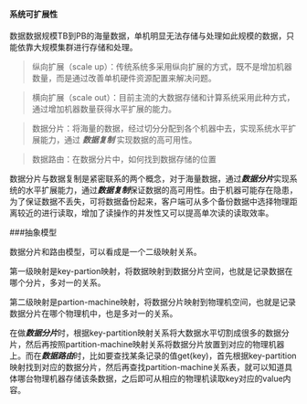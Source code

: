 #### 系统可扩展性

数据数据规模TB到PB的海量数据，单机明显无法存储与处理如此规模的数据，只能依靠大规模集群进行存储和处理。

> 纵向扩展（scale up）：传统系统多采用纵向扩展的方式，既不是增加机器数量，而是通过改善单机硬件资源配置来解决问题。

> 横向扩展（scale out）：目前主流的大数据存储和计算系统采用此种方式，通过增加机器数量获得水平扩展的能力。

> 数据分片：将海量的数据，经过切分分配到各个机器中去，实现系统水平扩展能力，通过 ***数据复制***  实现数据的高可用性。

> 数据路由：在数据分片中，如何找到数据存储的位置

数据分片与数据复制是紧密联系的两个概念，对于海量数据，通过***数据分片***实现系统的水平扩展能力，通过***数据复制***保证数据的高可用性。由于机器可能存在隐患，为了保证数据不丢失，可将数据备份起来，客户端可从多个备份数据中选择物理距离较近的进行读取，增加了读操作的并发性又可以提高单次读的读取效率。

###抽象模型

数据分片和路由模型，可以看成是一个二级映射关系。

第一级映射是key-partion映射，将数据映射到数据分片空间，也就是记录数据在哪个分片，多对一的关系。

第二级映射是partion-machine映射，将数据分片映射到物理机空间，也就是记录数据分片在哪个物理机中，也是多对一的关系。

在做***数据分片***时，根据key-partition映射关系将大数据水平切割成很多的数据分片，然后再按照partition-machine映射关系将数据分片放置到对应的物理机器上。而在***数据路由***时，比如要查找某条记录的值get(key)，首先根据key-partition映射找到对应的数据分片，然后再查找partition-machine关系表，就可以知道具体哪台物理机器存储该条数据，之后即可从相应的物理机读取key对应的value内容。







